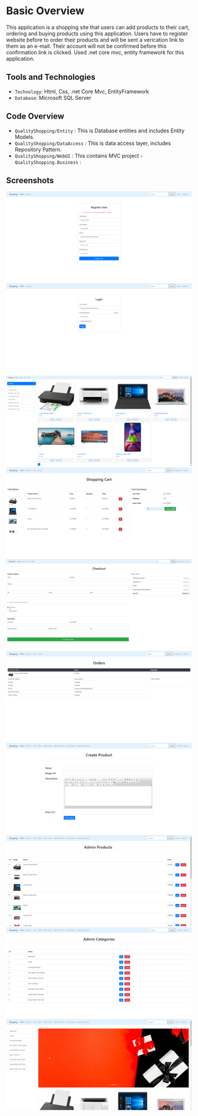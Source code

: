 # Basic Overview
This application is a shopping site that users can add products to their cart, ordering and buying products using this application. Users have to register website before to order their products and will be sent a verication link to them as an e-mail. Their account will not be confirmed before this confirmation link is clicked. Used .net core mvc, entity framework for this application.
## Tools and Technologies
- `Technology`: Html, Css, .net Core Mvc, EntityFramework
- `Database`: Microsoft SQL Server 
## Code Overview
- `QualityShopping/Entity` : This is Database entities and includes Entity Models.
- `QualityShopping/DataAccess` : This is data access layer, includes Repository Pattern.
- `QualityShopping/WebUI` : This contains MVC project
-`QualityShopping.Business` :


 
## Screenshots
![](images/1.PNG) 
![](images/2.PNG)
![](images/3.PNG)
![](images/4.PNG)
![](images/5.PNG)
![](images/6.PNG)
![](images/7.PNG)
![](images/8.PNG)
![](images/9.PNG)
![](images/10.PNG)

 
